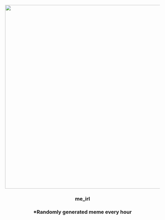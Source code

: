 <p align="center">
        <img src="https://i.redd.it/2kh2y1sgfks81.jpg" width="600" height="600">
        </p>
        <h3 align="center">me_irl</h3>
        <h3 align="center">*Randomly generated meme every hour</h3>
    